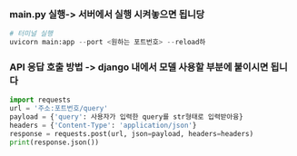 
### main.py 실행-> 서버에서 실행 시켜놓으면 됩니당
```python
# 터미널 실행
uvicorn main:app --port <원하는 포트번호> --reload하
```



### API 응답 호출 방법 -> django 내에서 모델 사용할 부분에 붙이시면 됩니다

```python
import requests
url = '주소:포트번호/query'
payload = {'query': 사용자가 입력한 query를 str형태로 입력받아융}
headers = {'Content-Type': 'application/json'}
response = requests.post(url, json=payload, headers=headers)
print(response.json())
```






